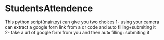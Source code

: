 # StudentsAttendence



This python script(main.py) can give you two choices 
1- using your camera can extract a google form link from a qr code and  auto filling+submiting it 
2- take a url of google form  from you  and then auto filling+submiting  it 
